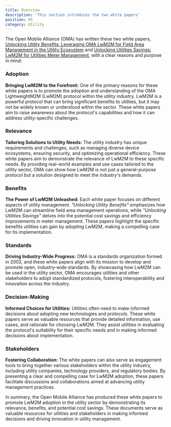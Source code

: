 ```yaml
---
title: Overview
description: 'This section introduces the two white papers'
position: 95
category: Utility
---
```


The Open Mobile Alliance (OMA) has written these two white papers, <a href="/docs/OMA-WP-LwM2M-Utilities-Benefits.pdf" target="_blank">Unlocking Utility Benefits: Leveraging OMA LwM2M for Field Area Management in the Utility Ecosystem</a> and <a href="/docs/OMA-WP-LwM2M-Metering-Use-Case.pdf" target="_blank">Unlocking Utilities Savings: LwM2M for Utilities Meter Management</a>, with a clear reasons and purpose in mind:

### Adoption
**Bringing LwM2M to the Forefront:** One of the primary reasons for these white papers is to promote the adoption and understanding of the OMA LightweightM2M (LwM2M) protocol within the utility industry. LwM2M is a powerful protocol that can bring significant benefits to utilities, but it may not be widely known or understood within the sector. These white papers aim to raise awareness about the protocol's capabilities and how it can address utility-specific challenges.

### Relevance
**Tailoring Solutions to Utility Needs:** The utility industry has unique requirements and challenges, such as managing diverse device ecosystems, ensuring security, and optimizing operational efficiency. These white papers aim to demonstrate the relevance of LwM2M to these specific needs. By providing real-world examples and use cases tailored to the utility sector, OMA can show how LwM2M is not just a general-purpose protocol but a solution designed to meet the industry's demands.

### Benefits
**The Power of LwM2M Unleashed:** Each white paper focuses on different aspects of utility management. *"Unlocking Utility Benefits"* emphasizes how LwM2M can streamline field area management operations, while *"Unlocking Utilities Savings"* delves into the potential cost savings and efficiency improvements in meter management. These papers highlight the specific benefits utilities can gain by adopting LwM2M, making a compelling case for its implementation.

### Standards
**Driving Industry-Wide Progress:** OMA is a standards organization formed in 2002, and these white papers align with its mission to develop and promote open, industry-wide standards. By showcasing how LwM2M can be used in the utility sector, OMA encourages utilities and other stakeholders to adopt standardized protocols, fostering interoperability and innovation across the industry.

### Decision-Making
**Informed Choices for Utilities:** Utilities often need to make informed decisions about adopting new technologies and protocols. These white papers serve as valuable resources that provide detailed information, use cases, and rationale for choosing LwM2M. They assist utilities in evaluating the protocol's suitability for their specific needs and in making informed decisions about implementation.

### Stakeholders
**Fostering Collaboration:** The white papers can also serve as engagement tools to bring together various stakeholders within the utility industry, including utility companies, technology providers, and regulatory bodies. By presenting a clear and compelling case for LwM2M adoption, these papers facilitate discussions and collaborations aimed at advancing utility management practices.

In summary, the Open Mobile Alliance has produced these white papers to promote LwM2M adoption in the utility sector by demonstrating its relevance, benefits, and potential cost savings. These documents serve as valuable resources for utilities and stakeholders in making informed decisions and driving innovation in utility management.